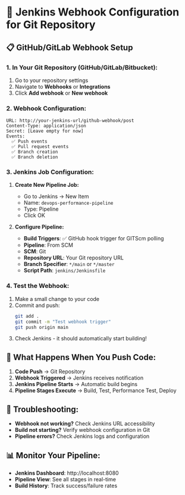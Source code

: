 # 🔗 Jenkins Webhook Configuration for Git Repository

## 📋 **GitHub/GitLab Webhook Setup**

### **1. In Your Git Repository (GitHub/GitLab/Bitbucket):**

1. Go to your repository settings
2. Navigate to **Webhooks** or **Integrations**
3. Click **Add webhook** or **New webhook**

### **2. Webhook Configuration:**

```
URL: http://your-jenkins-url/github-webhook/post
Content-Type: application/json
Secret: [Leave empty for now]
Events: 
  ✅ Push events
  ✅ Pull request events
  ✅ Branch creation
  ✅ Branch deletion
```

### **3. Jenkins Job Configuration:**

1. **Create New Pipeline Job:**
   - Go to Jenkins → New Item
   - Name: `devops-performance-pipeline`
   - Type: Pipeline
   - Click OK

2. **Configure Pipeline:**
   - **Build Triggers**: ✅ GitHub hook trigger for GITScm polling
   - **Pipeline**: From SCM
   - **SCM**: Git
   - **Repository URL**: Your Git repository URL
   - **Branch Specifier**: `*/main` or `*/master`
   - **Script Path**: `jenkins/Jenkinsfile`

### **4. Test the Webhook:**

1. Make a small change to your code
2. Commit and push:
   ```bash
   git add .
   git commit -m "Test webhook trigger"
   git push origin main
   ```
3. Check Jenkins - it should automatically start building!

## 🎯 **What Happens When You Push Code:**

1. **Code Push** → Git Repository
2. **Webhook Triggered** → Jenkins receives notification
3. **Jenkins Pipeline Starts** → Automatic build begins
4. **Pipeline Stages Execute** → Build, Test, Performance Test, Deploy

## 🔧 **Troubleshooting:**

- **Webhook not working?** Check Jenkins URL accessibility
- **Build not starting?** Verify webhook configuration in Git
- **Pipeline errors?** Check Jenkins logs and configuration

## 📊 **Monitor Your Pipeline:**

- **Jenkins Dashboard**: http://localhost:8080
- **Pipeline View**: See all stages in real-time
- **Build History**: Track success/failure rates
